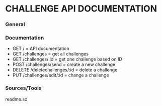 # **CHALLENGE API DOCUMENTATION**

### General

### Documentation

* GET / = API documentation
* GET /challenges = get all challenges
* GET /challenges/:id = get one challenge based on ID
* POST /challenges/send = create a new challenge
* DELETE /deletechallenges/:id = delete a challenge
* PUT /challenges/edit/:id = change a challenge


### Sources/Tools

readme.so